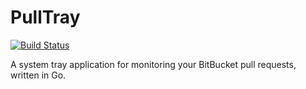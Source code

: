 # PullTray

[![Build Status](https://travis-ci.org/michaelsanford/bittray.svg?branch=master)](https://travis-ci.org/michaelsanford/bittray)

A system tray application for monitoring your BitBucket pull requests, written in Go.